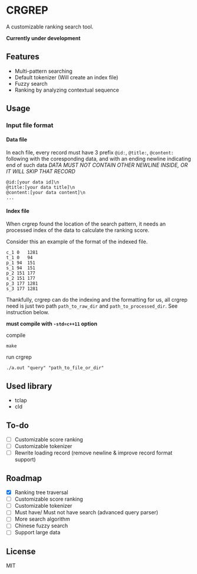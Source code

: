 # CRGREP

A customizable ranking search tool.

**Currently under development**

## Features

- Multi-pattern searching
- Default tokenizer (Will create an index file)
- Fuzzy search
- Ranking by analyzing contextual sequence

## Usage

### Input file format
#### Data file
In each file, every record must have 3 prefix `@id:`, `@title:`, `@content:` following with the coresponding data, and with an ending newline indicating end of such data
*DATA MUST NOT CONTAIN OTHER NEWLINE INSIDE, OR IT WILL SKIP THAT RECORD*
```
@id:[your data id]\n
@title:[your data title]\n
@content:[your data content]\n
...
```
#### Index file
When crgrep found the location of the search pattern, it needs an processed index of the data to calculate the ranking score. 

Consider this an example of the format of the indexed file.
```
c_1	0	1281
t_1	0	94
p_1	94	151
s_1	94	151
p_2	151	177
s_2	151	177
p_3	177	1281
s_3	177	1281
```

Thankfully, crgrep can do the indexing and the formatting for us, all crgrep need is just two path `path_to_raw_dir` and `path_to_processed_dir`. See instruction below.


**must compile with `-std=c++11` option**

compile
```
make
```

run crgrep
```
./a.out "query" "path_to_file_or_dir"
```

## Used library

- tclap
- cld 

## To-do

- [ ] Customizable score ranking
- [ ] Customizable tokenizer
- [ ] Rewrite loading record (remove newline & improve record format support)

## Roadmap

- [x] Ranking tree traversal
- [ ] Customizable score ranking
- [ ] Customizable tokenizer
- [ ] Must have/ Must not have search (advanced query parser)
- [ ] More search algorithm
- [ ] Chinese fuzzy search
- [ ] Support large data

## License

MIT

